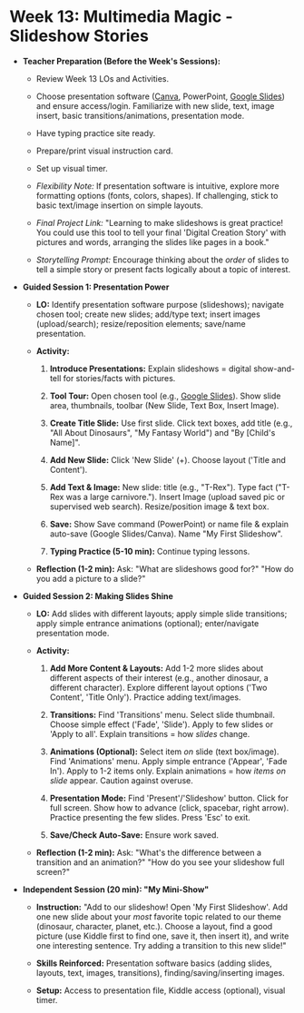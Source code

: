 ﻿# Week 13: Multimedia Magic - Slideshow Stories

- **Teacher Preparation (Before the Week's Sessions):**

  - Review Week 13 LOs and Activities.

  - Choose presentation software ([<u>Canva</u>](https://www.canva.com/), PowerPoint, [<u>Google Slides</u>](https://docs.google.com/presentation/)) and ensure access/login. Familiarize with new slide, text, image insert, basic transitions/animations, presentation mode.

  - Have typing practice site ready.

  - Prepare/print visual instruction card.

  - Set up visual timer.

  - *Flexibility Note:* If presentation software is intuitive, explore more formatting options (fonts, colors, shapes). If challenging, stick to basic text/image insertion on simple layouts.

  - *Final Project Link:* "Learning to make slideshows is great practice! You could use this tool to tell your final 'Digital Creation Story' with pictures and words, arranging the slides like pages in a book."

  - *Storytelling Prompt:* Encourage thinking about the *order* of slides to tell a simple story or present facts logically about a topic of interest.

- **Guided Session 1: Presentation Power**

  - **LO:** Identify presentation software purpose (slideshows); navigate chosen tool; create new slides; add/type text; insert images (upload/search); resize/reposition elements; save/name presentation.

  - **Activity:**

    1.  **Introduce Presentations:** Explain slideshows = digital show-and-tell for stories/facts with pictures.

    2.  **Tool Tour:** Open chosen tool (e.g., [<u>Google Slides</u>](https://docs.google.com/presentation/)). Show slide area, thumbnails, toolbar (New Slide, Text Box, Insert Image).

    3.  **Create Title Slide:** Use first slide. Click text boxes, add title (e.g., "All About Dinosaurs", "My Fantasy World") and "By \[Child's Name\]".

    4.  **Add New Slide:** Click 'New Slide' (+). Choose layout ('Title and Content').

    5.  **Add Text & Image:** New slide: title (e.g., "T-Rex"). Type fact ("T-Rex was a large carnivore."). Insert Image (upload saved pic or supervised web search). Resize/position image & text box.

    6.  **Save:** Show Save command (PowerPoint) or name file & explain auto-save (Google Slides/Canva). Name "My First Slideshow".

    7.  **Typing Practice (5-10 min):** Continue typing lessons.

  - **Reflection (1-2 min):** Ask: "What are slideshows good for?" "How do you add a picture to a slide?"

- **Guided Session 2: Making Slides Shine**

  - **LO:** Add slides with different layouts; apply simple slide transitions; apply simple entrance animations (optional); enter/navigate presentation mode.

  - **Activity:**

    1.  **Add More Content & Layouts:** Add 1-2 more slides about different aspects of their interest (e.g., another dinosaur, a different character). Explore different layout options ('Two Content', 'Title Only'). Practice adding text/images.

    2.  **Transitions:** Find 'Transitions' menu. Select slide thumbnail. Choose simple effect ('Fade', 'Slide'). Apply to few slides or 'Apply to all'. Explain transitions = how *slides* change.

    3.  **Animations (Optional):** Select item *on* slide (text box/image). Find 'Animations' menu. Apply simple entrance ('Appear', 'Fade In'). Apply to 1-2 items only. Explain animations = how *items on slide* appear. Caution against overuse.

    4.  **Presentation Mode:** Find 'Present'/'Slideshow' button. Click for full screen. Show how to advance (click, spacebar, right arrow). Practice presenting the few slides. Press 'Esc' to exit.

    5.  **Save/Check Auto-Save:** Ensure work saved.

  - **Reflection (1-2 min):** Ask: "What's the difference between a transition and an animation?" "How do you see your slideshow full screen?"

- **Independent Session (20 min): "My Mini-Show"**

  - **Instruction:** "Add to our slideshow! Open 'My First Slideshow'. Add one new slide about your *most* favorite topic related to our theme (dinosaur, character, planet, etc.). Choose a layout, find a good picture (use Kiddle first to find one, save it, then insert it), and write one interesting sentence. Try adding a transition to this new slide!"

  - **Skills Reinforced:** Presentation software basics (adding slides, layouts, text, images, transitions), finding/saving/inserting images.

  - **Setup:** Access to presentation file, Kiddle access (optional), visual timer.

